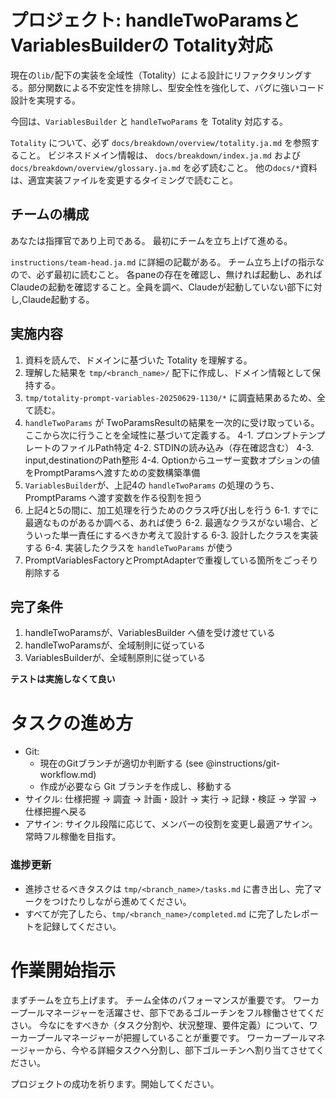 # プロジェクト: handleTwoParamsとVariablesBuilderの Totality対応

現在の`lib/`配下の実装を全域性（Totality）による設計にリファクタリングする。部分関数による不安定性を排除し、型安全性を強化して、バグに強いコード設計を実現する。

今回は、`VariablesBuilder` と `handleTwoParams` を Totality 対応する。

`Totality` について、必ず `docs/breakdown/overview/totality.ja.md` を参照すること。
ビジネスドメイン情報は、 `docs/breakdown/index.ja.md` および `docs/breakdown/overview/glossary.ja.md` を必ず読むこと。
他の`docs/*`資料は、適宜実装ファイルを変更するタイミングで読むこと。

## チームの構成

あなたは指揮官であり上司である。
最初にチームを立ち上げて進める。

`instructions/team-head.ja.md` に詳細の記載がある。
チーム立ち上げの指示なので、必ず最初に読むこと。
各paneの存在を確認し、無ければ起動し、あればClaudeの起動を確認すること。全員を調べ、Claudeが起動していない部下に対し,Claude起動する。

## 実施内容

1. 資料を読んで、ドメインに基づいた Totality を理解する。
2. 理解した結果を `tmp/<branch_name>/` 配下に作成し、ドメイン情報として保持する。
3. `tmp/totality-prompt-variables-20250629-1130/*` に調査結果あるため、全て読む。
4.  `handleTwoParams` が TwoParamsResultの結果を一次的に受け取っている。ここから次に行うことを全域性に基づいて定義する。
4-1. プロンプトテンプレートのファイルPath特定
4-2. STDINの読み込み（存在確認含む）
4-3. input,destinationのPath整形
4-4. Optionからユーザー変数オプションの値をPromptParamsへ渡すための変数構築準備
5. `VariablesBuilder`が、上記4の `handleTwoParams` の処理のうち、PromptParams へ渡す変数を作る役割を担う
6. 上記4と5の間に、加工処理を行うためのクラス呼び出しを行う
6-1. すでに最適なものがあるか調べる、あれば使う
6-2. 最適なクラスがない場合、どういった単一責任にするべきか考えて設計する
6-3. 設計したクラスを実装する
6-4. 実装したクラスを `handleTwoParams` が使う
7. PromptVariablesFactoryとPromptAdapterで重複している箇所をごっそり削除する

## 完了条件

1. handleTwoParamsが、VariablesBuilder へ値を受け渡せている
2. handleTwoParamsが、全域制則に従っている
3. VariablesBuilderが、全域制原則に従っている

**テストは実施しなくて良い**

# タスクの進め方

- Git:
  - 現在のGitブランチが適切か判断する (see @instructions/git-workflow.md)
  - 作成が必要なら Git ブランチを作成し、移動する
- サイクル: 仕様把握 → 調査 → 計画・設計 → 実行 → 記録・検証 → 学習 → 仕様把握へ戻る
- アサイン: サイクル段階に応じて、メンバーの役割を変更し最適アサイン。常時フル稼働を目指す。

### 進捗更新

- 進捗させるべきタスクは `tmp/<branch_name>/tasks.md` に書き出し、完了マークをつけたりしながら進めてください。
- すべてが完了したら、`tmp/<branch_name>/completed.md` に完了したレポートを記録してください。

# 作業開始指示

まずチームを立ち上げます。
チーム全体のパフォーマンスが重要です。
ワーカープールマネージャーを活躍させ、部下であるゴルーチンをフル稼働させてください。
今なにをすべきか（タスク分割や、状況整理、要件定義）について、ワーカープールマネージャーが把握していることが重要です。
ワーカープールマネージャーから、今やる詳細タスクへ分割し、部下ゴルーチンへ割り当てさせてください。

プロジェクトの成功を祈ります。開始してください。
